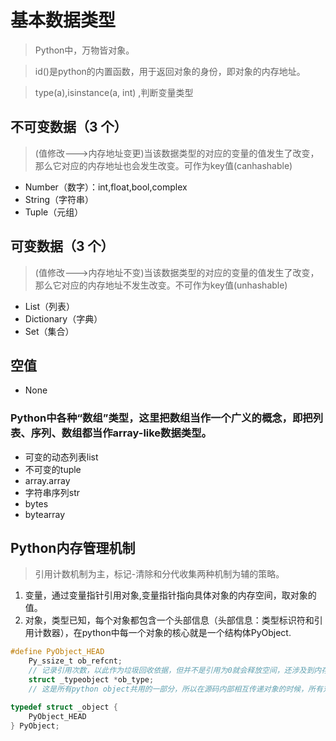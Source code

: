 # 基本数据类型

> Python中，万物皆对象。

> id()是python的内置函数，用于返回对象的身份，即对象的内存地址。

> type(a),isinstance(a, int) ,判断变量类型

## 不可变数据（3 个）

> (值修改--->内存地址变更)当该数据类型的对应的变量的值发生了改变，那么它对应的内存地址也会发生改变。可作为key值(canhashable)

- Number（数字）：int,float,bool,complex
- String（字符串）
- Tuple（元组）

## 可变数据（3 个）

> (值修改--->内存地址不变)当该数据类型的对应的变量的值发生了改变，那么它对应的内存地址不发生改变。不可作为key值(unhashable)

- List（列表）
- Dictionary（字典）
- Set（集合）

## 空值
- None

### Python中各种“数组”类型，这里把数组当作一个广义的概念，即把列表、序列、数组都当作array-like数据类型。
- 可变的动态列表list
- 不可变的tuple
- array.array
- 字符串序列str
- bytes
- bytearray

## Python内存管理机制
> 引用计数机制为主，标记-清除和分代收集两种机制为辅的策略。

1. 变量，通过变量指针引用对象,变量指针指向具体对象的内存空间，取对象的值。
2. 对象，类型已知，每个对象都包含一个头部信息（头部信息：类型标识符和引用计数器），在python中每一个对象的核心就是一个结构体PyObject.
```c
#define PyObject_HEAD
    Py_ssize_t ob_refcnt;
    // 记录引用次数，以此作为垃圾回收依据，但并不是引用为0就会释放空间，还涉及到内存池管理
    struct _typeobject *ob_type;
    // 这是所有python object共用的一部分，所以在源码内部相互传递对象的时候，所有对象都能用PyObject* 来表示，同时这个ob_type指明了这个对象的类型，从而实现了c语言不提供但C++提供的多态特性(使用大量的函数指针实现)

typedef struct _object {
    PyObject_HEAD
} PyObject;
```


